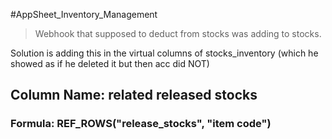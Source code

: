 #AppSheet_Inventory_Management 

> Webhook that supposed to deduct from stocks was adding to stocks. 

Solution is adding this in the virtual columns of stocks_inventory (which he showed as if he deleted it but then acc did NOT)

## Column Name: related released stocks

### Formula: REF_ROWS("release_stocks", "item code")


